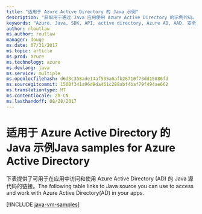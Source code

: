 ```yaml
---
title: "适用于 Azure Active Directory 的 Java 示例"
description: "获取用于通过 Java 应用使用 Azure Active Directory 的示例代码。"
keywords: "Azure, Java, SDK, API, active directory, Azure AD, AAD, 安全, 登录, 身份验证, SSO, SAML"
author: rloutlaw
ms.author: routlaw
manager: douge
ms.date: 07/31/2017
ms.topic: article
ms.prod: azure
ms.technology: azure
ms.devlang: java
ms.service: multiple
ms.openlocfilehash: d6d3c358ade14af535a6afb26710f73dd15886fd
ms.sourcegitcommit: 1500f341a96d9da461c288abf4baf79f494ae662
ms.translationtype: HT
ms.contentlocale: zh-CN
ms.lasthandoff: 08/28/2017
---
```

# <a name="java-samples-for-azure-active-directory"></a><span data-ttu-id="03cd3-104">适用于 Azure Active Directory 的 Java 示例</span><span class="sxs-lookup"><span data-stu-id="03cd3-104">Java samples for Azure Active Directory</span></span>

<span data-ttu-id="03cd3-105">下表提供了可用于在应用中访问和使用 Azure Active Directory (AD) 的 Java 源代码的链接。</span><span class="sxs-lookup"><span data-stu-id="03cd3-105">The following table links to Java source you can use to access and work with Azure Active Directory(AD) in your apps.</span></span>

[!INCLUDE [java-vm-samples](includes/java-aad-samples.md)]